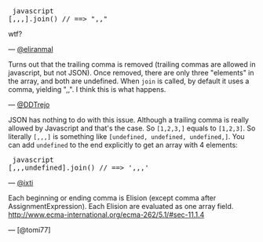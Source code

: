 <pre lang="javascript"> javascript
[,,,].join() // ==> ",,"
</pre>

wtf?

— [@eliranmal][1]



Turns out that the trailing comma is removed (trailing commas are allowed in
javascript, but not JSON). Once removed, there are only three "elements" in the
array, and both are undefined. When `join` is called, by default it uses a comma,
yielding ",,". I think this is what happens.

— [@DDTrejo][2]


JSON has nothing to do with this issue. Although a trailing comma is really
allowed by Javascript and that's the case. So `[1,2,3,]` equals to `[1,2,3]`.
So literally `[,,,]` is something like `[undefined, undefined, undefined,]`.
You can add `undefined` to the end explicitly to get an array with 4 elements:

<pre lang="javascript"> javascript
[,,,undefined].join() // ==> ',,,'
</pre>

— [@ixti][3]


Each beginning or ending comma is Elision (except comma after AssignmentExpression). Each Elision are evaluated as one array field.
http://www.ecma-international.org/ecma-262/5.1/#sec-11.1.4

— [@tomi77]


[1]:https://twitter.com/eliranmal]
[2]:https://twitter.com/ddtrejo
[3]:http://ixti.net
